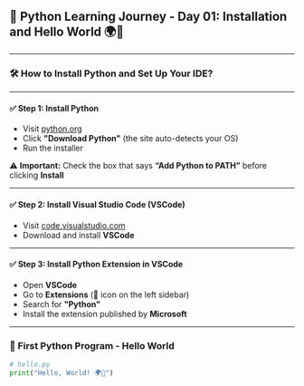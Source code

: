 ## 📘 Python Learning Journey - Day 01: Installation and Hello World 🌍🐍

---

### 🛠️ How to Install Python and Set Up Your IDE?

---

#### ✅ Step 1: Install Python

- Visit [python.org](https://www.python.org)
- Click **"Download Python"** (the site auto-detects your OS)
- Run the installer

⚠️ **Important:** Check the box that says **“Add Python to PATH”** before clicking **Install**

---

#### ✅ Step 2: Install Visual Studio Code (VSCode)

- Visit [code.visualstudio.com](https://code.visualstudio.com)
- Download and install **VSCode**

---

#### ✅ Step 3: Install Python Extension in VSCode

- Open **VSCode**
- Go to **Extensions** (🧩 icon on the left sidebar)
- Search for **"Python"**
- Install the extension published by **Microsoft**

---

### 👋 First Python Program - Hello World

```python
# hello.py
print("Hello, World! 🌍🐍")
